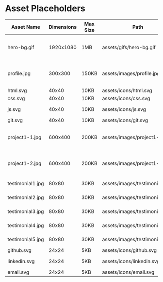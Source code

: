 # Asset Placeholders

| Asset Name | Dimensions | Max Size | Path | Description |
|------------|-----------|---------|------|-------------|
| hero-bg.gif | 1920x1080 | 1MB | assets/gifs/hero-bg.gif | Animated background for hero section |
| profile.jpg | 300x300 | 150KB | assets/images/profile.jpg | Circular headshot for About section |
| html.svg | 40x40 | 10KB | assets/icons/html.svg | HTML icon |
| css.svg | 40x40 | 10KB | assets/icons/css.svg | CSS icon |
| js.svg | 40x40 | 10KB | assets/icons/js.svg | JavaScript icon |
| git.svg | 40x40 | 10KB | assets/icons/git.svg | Git icon |
| project1-1.jpg | 600x400 | 200KB | assets/images/project1-1.jpg | First screenshot for SwyftCoyn |
| project1-2.jpg | 600x400 | 200KB | assets/images/project1-2.jpg | Second screenshot for SwyftCoyn |
| testimonial1.jpg | 80x80 | 30KB | assets/images/testimonial1.jpg | Testimonial profile 1 |
| testimonial2.jpg | 80x80 | 30KB | assets/images/testimonial2.jpg | Testimonial profile 2 |
| testimonial3.jpg | 80x80 | 30KB | assets/images/testimonial3.jpg | Testimonial profile 3 |
| testimonial4.jpg | 80x80 | 30KB | assets/images/testimonial4.jpg | Testimonial profile 4 |
| testimonial5.jpg | 80x80 | 30KB | assets/images/testimonial5.jpg | Testimonial profile 5 |
| github.svg | 24x24 | 5KB | assets/icons/github.svg | GitHub icon |
| linkedin.svg | 24x24 | 5KB | assets/icons/linkedin.svg | LinkedIn icon |
| email.svg | 24x24 | 5KB | assets/icons/email.svg | Email icon |

